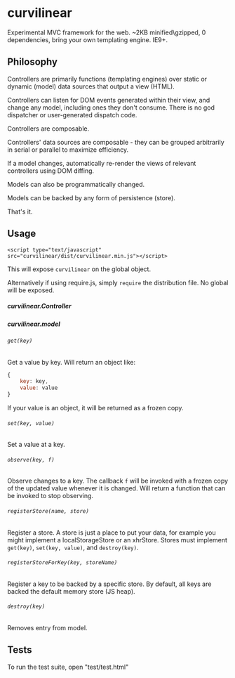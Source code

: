 # curvilinear
Experimental MVC framework for the web.  ~2KB minified\gzipped, 0 dependencies, bring your own templating engine.  IE9+.

## Philosophy

Controllers are primarily functions (templating engines) over static or dynamic (model) data sources that output a view (HTML).

Controllers can listen for DOM events generated within their view, and change any model, including ones they don't consume.  There is no god dispatcher or user-generated dispatch code.

Controllers are composable.

Controllers' data sources are composable - they can be grouped arbitrarily in serial or parallel to maximize efficiency.

If a model changes, automatically re-render the views of relevant controllers using DOM diffing.

Models can also be programmatically changed.

Models can be backed by any form of persistence (store).

That's it.

## Usage

`<script type="text/javascript" src="curvilinear/dist/curvilinear.min.js"></script>`

This will expose `curvilinear` on the global object.

Alternatively if using require.js, simply `require` the distribution file.  No global will be exposed.

##### curvilinear.Controller

##### curvilinear.model

###### `get(key)`

Get a value by key.  Will return an object like:

```js
{
    key: key,
    value: value
}
```

If your value is an object, it will be returned as a frozen copy.

###### `set(key, value)`

Set a value at a key.

###### `observe(key, f)`

Observe changes to a key.  The callback `f` will be invoked with a frozen copy of the updated value whenever it is changed.  Will return a function that can be invoked to stop observing.

###### `registerStore(name, store)`

Register a store.  A store is just a place to put your data, for example you might implement a localStorageStore or an xhrStore.  Stores must implement `get(key)`, `set(key, value)`, and `destroy(key)`.

###### `registerStoreForKey(key, storeName)`

Register a key to be backed by a specific store.  By default, all keys are backed the default memory store (JS heap).

###### `destroy(key)`

Removes entry from model.

## Tests

To run the test suite, open "test/test.html"
